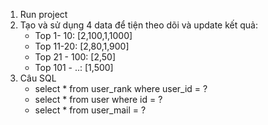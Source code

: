 1. Run project
2. Tạo và sử dụng 4 data để tiện theo dõi và update kết quả:
     - Top 1- 10: [2,100,1,1000]
     - Top 11-20: [2,80,1,900]
     - Top 21 - 100: [2,50]
     - Top 101 - ..: [1,500]
3. Câu SQL
     - select * from user_rank where user_id = ?
     - select * from user where id = ?
     - select * from user_mail =  ?


